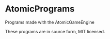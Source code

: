 # AtomicPrograms
Programs made with the AtomicGameEngine

These programs are in source form, MIT licensed.
